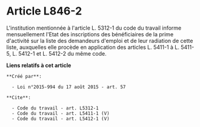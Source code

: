 # Article L846-2

L'institution mentionnée à l'article L. 5312-1 du code du travail informe mensuellement l'Etat des inscriptions des
bénéficiaires de la prime d'activité sur la liste des demandeurs d'emploi et de leur radiation de cette liste, auxquelles
elle procède en application des articles L. 5411-1 à L. 5411-5, L. 5412-1 et L. 5412-2 du même code.

**Liens relatifs à cet article**

	**Créé par**:

	  - Loi n°2015-994 du 17 août 2015 - art. 57

	**Cite**:

	  - Code du travail - art. L5312-1
	  - Code du travail - art. L5411-1 (V)
	  - Code du travail - art. L5412-1 (V)
